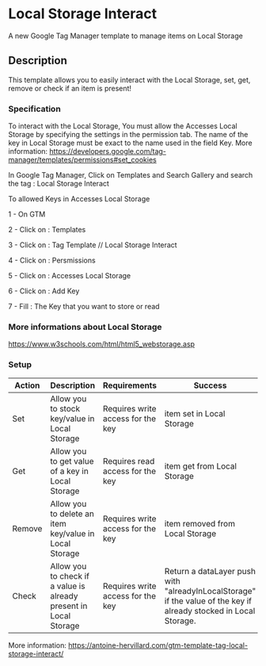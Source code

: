 # Local Storage Interact
A new Google Tag Manager template to manage items on Local Storage

## Description
This template allows you to easily interact with the Local Storage, set, get, remove or check if an item is present!

### Specification
To interact with the Local Storage, You must allow the Accesses Local Storage by specifying the settings in the permission tab. The name of the key in Local Storage must be exact to the name used in the field Key. More information: https://developers.google.com/tag-manager/templates/permissions#set_cookies

In Google Tag Manager, Click on Templates and Search Gallery and search the tag : Local Storage Interact  

To allowed Keys in Accesses Local Storage


1 - On GTM

2 - Click on : Templates

3 - Click on : Tag Template // Local Storage Interact

4 - Click on : Persmissions

5 - Click on : Accesses Local Storage

6 - Click on : Add Key

7 - Fill : The Key that you want to store or read

### More informations about Local Storage
https://www.w3schools.com/html/html5_webstorage.asp

### Setup
| Action | Description| Requirements| Success
| ------------- | ------------- | ------------- | ------------- |
| Set  | Allow you to stock key/value in Local Storage | Requires write access for the key | item set in Local Storage |
| Get  | Allow you to get value of a key in Local Storage | Requires read access for the key | item get from Local Storage |
| Remove  | Allow you to delete an item key/value in Local Storage | Requires write access for the key | item removed from Local Storage |
| Check  | Allow you to check if a value is already present in Local Storage | Requires write access for the key | Return a dataLayer push with "alreadyInLocalStorage" if the value of the key if already stocked in Local Storage. |

More information: https://antoine-hervillard.com/gtm-template-tag-local-storage-interact/
